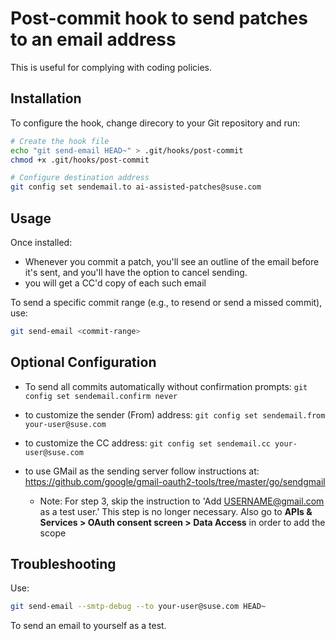 # Post-commit hook to send patches to an email address

This is useful for complying with coding policies.

## Installation

To configure the hook, change direcory to your Git repository and run:

```sh
# Create the hook file
echo "git send-email HEAD~" > .git/hooks/post-commit
chmod +x .git/hooks/post-commit

# Configure destination address
git config set sendemail.to ai-assisted-patches@suse.com
```

## Usage

Once installed:
 - Whenever you commit a patch, you'll see an outline of the email before it's sent, and you'll have the option to cancel sending.
 - you will get a CC'd copy of each such email

To send a specific commit range (e.g., to resend or send a missed commit), use:

```sh
git send-email <commit-range>
```

## Optional Configuration

- To send all commits automatically without confirmation prompts: `git config set sendemail.confirm never`

- to customize the sender (From) address: `git config set sendemail.from your-user@suse.com`

- to customize the CC address: `git config set sendemail.cc your-user@suse.com`

- to use GMail as the sending server follow instructions at: https://github.com/google/gmail-oauth2-tools/tree/master/go/sendgmail
   - Note: For step 3, skip the instruction to 'Add USERNAME@gmail.com as a test user.' This step is no longer necessary. Also go to **APIs & Services > OAuth consent screen > Data Access** in order to add the scope

## Troubleshooting

Use:
```sh
git send-email --smtp-debug --to your-user@suse.com HEAD~
```

To send an email to yourself as a test.

